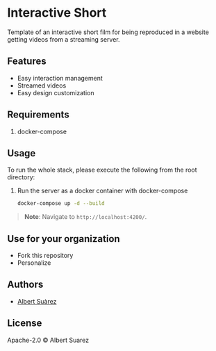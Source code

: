 # Interactive Short

Template of an interactive short film for being reproduced in a website getting videos from a streaming server.

## Features

- Easy interaction management
- Streamed videos
- Easy design customization

## Requirements

1. docker-compose

## Usage

To run the whole stack, please execute the following from the root directory:

1. Run the server as a docker container with docker-compose

    ```bash
    docker-compose up -d --build
    ```

> **Note**: Navigate to `http://localhost:4200/`.

## Use for your organization

- Fork this repository
- Personalize

## Authors

- [Albert Suàrez](https://github.com/AlbertSuarez)

## License

Apache-2.0 © Albert Suarez
